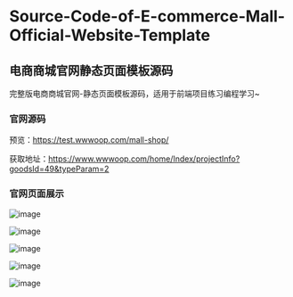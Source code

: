 # Source-Code-of-E-commerce-Mall-Official-Website-Template
## 电商商城官网静态页面模板源码

完整版电商商城官网-静态页面模板源码，适用于前端项目练习编程学习~

### 官网源码

预览：https://test.wwwoop.com/mall-shop/

获取地址：https://www.wwwoop.com/home/Index/projectInfo?goodsId=49&typeParam=2

### 官网页面展示
![image](https://github.com/user-attachments/assets/5d0cf0cb-9fd7-4a2c-bd3c-7f4a6b18019e)

![image](https://github.com/user-attachments/assets/ca5c0c6f-05ab-4c43-9d33-653c2afef507)

![image](https://github.com/user-attachments/assets/ff31992d-3222-43e7-9178-b95375dbfa9e)

![image](https://github.com/user-attachments/assets/941860d3-daef-4058-8f13-28fe2e0197a9)

![image](https://github.com/user-attachments/assets/e60eab1b-43af-49e5-a364-f29d3bc8b94d)
